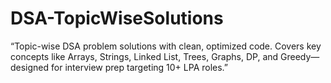 # DSA-TopicWiseSolutions
“Topic-wise DSA problem solutions with clean, optimized code. Covers key concepts like Arrays, Strings, Linked List, Trees, Graphs, DP, and Greedy—designed for interview prep targeting 10+ LPA roles.”
